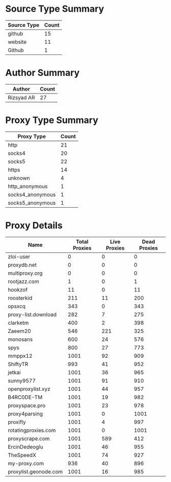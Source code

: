 # Source Type Summary

| Source Type | Count |
|-------------|-------|
| github | 15 |
| website | 11 |
| Github | 1 |


# Author Summary

| Author | Count |
|--------|-------|
| Rizsyad AR | 27 |


# Proxy Type Summary

| Proxy Type | Count |
|------------|-------|
| http | 21 |
| socks4 | 20 |
| socks5 | 22 |
| https | 14 |
| unknown | 4 |
| http_anonymous | 1 |
| socks4_anonymous | 1 |
| socks5_anonymous | 1 |


# Proxy Details

| Name | Total Proxies | Live Proxies | Dead Proxies |
|------|---------------|--------------|---------------|
| zloi-user | 0 | 0 | 0 |
| proxydb.net | 0 | 0 | 0 |
| multiproxy.org | 0 | 0 | 0 |
| rootjazz.com | 1 | 0 | 1 |
| hookzof | 11 | 0 | 11 |
| roosterkid | 211 | 11 | 200 |
| opsxcq | 343 | 0 | 343 |
| proxy-list.download | 282 | 7 | 275 |
| clarketm | 400 | 2 | 398 |
| Zaeem20 | 546 | 221 | 325 |
| monosans | 600 | 24 | 576 |
| spys | 800 | 27 | 773 |
| mmppx12 | 1001 | 92 | 909 |
| ShiftyTR | 993 | 41 | 952 |
| jetkai | 1001 | 36 | 965 |
| sunny9577 | 1001 | 91 | 910 |
| openproxylist.xyz | 1001 | 44 | 957 |
| B4RC0DE-TM | 1001 | 19 | 982 |
| proxyspace.pro | 1001 | 23 | 978 |
| proxy4parsing | 1001 | 0 | 1001 |
| proxifly | 1001 | 4 | 997 |
| rotatingproxies.com | 1001 | 0 | 1001 |
| proxyscrape.com | 1001 | 589 | 412 |
| ErcinDedeoglu | 1001 | 46 | 955 |
| TheSpeedX | 1001 | 74 | 927 |
| my-proxy.com | 936 | 40 | 896 |
| proxylist.geonode.com | 1001 | 16 | 985 |
